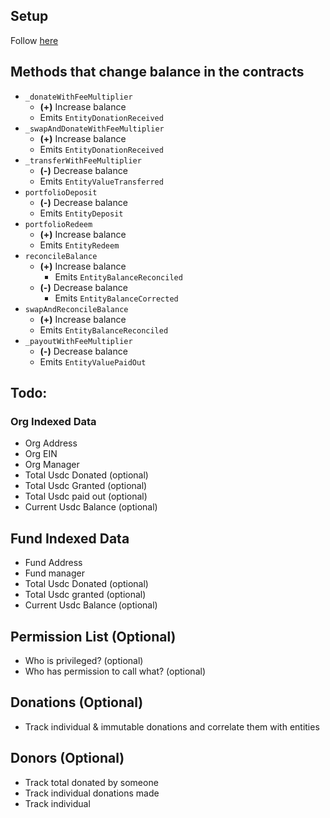 ## Setup
Follow [here](https://thegraph.com/docs/en/developing/creating-a-subgraph/)

## Methods that change balance in the contracts
- `_donateWithFeeMultiplier`
  - **(+)** Increase balance
  - Emits `EntityDonationReceived`
- `_swapAndDonateWithFeeMultiplier`
  - **(+)** Increase balance
  - Emits `EntityDonationReceived`
- `_transferWithFeeMultiplier`
  - **(-)** Decrease balance
  - Emits `EntityValueTransferred`
- `portfolioDeposit`
  - **(-)** Decrease balance
  - Emits `EntityDeposit`
- `portfolioRedeem`
  - **(+)** Increase balance
  - Emits `EntityRedeem`
- `reconcileBalance`
  - **(+)** Increase balance
    - Emits `EntityBalanceReconciled`
  - **(-)** Decrease balance
    - Emits `EntityBalanceCorrected`
- `swapAndReconcileBalance`
  - **(+)** Increase balance
  - Emits `EntityBalanceReconciled`
- `_payoutWithFeeMultiplier`
  - **(-)** Decrease balance
  - Emits `EntityValuePaidOut`
## Todo:

### Org Indexed Data
- Org Address
- Org EIN
- Org Manager
- Total Usdc Donated (optional)
- Total Usdc Granted (optional)
- Total Usdc paid out (optional)
- Current Usdc Balance (optional)

## Fund Indexed Data

- Fund Address
- Fund manager
- Total Usdc Donated (optional)
- Total Usdc granted (optional)
- Current Usdc Balance (optional)

## Permission List  (Optional)
- Who is privileged? (optional)
- Who has permission to call what? (optional)

## Donations (Optional)
- Track individual & immutable donations and correlate them with entities

## Donors (Optional)
- Track total donated by someone
- Track individual donations made 
- Track individual 